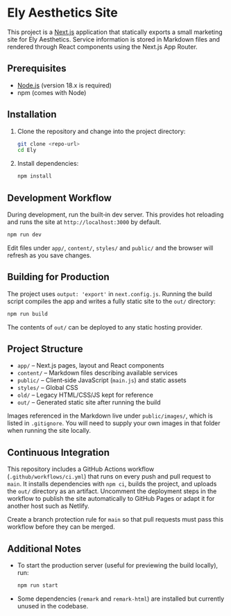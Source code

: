 # Ely Aesthetics Site

This project is a [Next.js](https://nextjs.org/) application that statically exports a small marketing site for Ely Aesthetics. Service information is stored in Markdown files and rendered through React components using the Next.js App Router.

## Prerequisites

- [Node.js](https://nodejs.org/) (version 18.x is required)
- npm (comes with Node)

## Installation

1. Clone the repository and change into the project directory:

   ```bash
   git clone <repo-url>
   cd Ely
   ```

2. Install dependencies:

   ```bash
   npm install
   ```

## Development Workflow

During development, run the built‑in dev server. This provides hot reloading and runs the site at `http://localhost:3000` by default.

```bash
npm run dev
```

Edit files under `app/`, `content/`, `styles/` and `public/` and the browser will refresh as you save changes.

## Building for Production

The project uses `output: 'export'` in `next.config.js`. Running the build script compiles the app and writes a fully static site to the `out/` directory:

```bash
npm run build
```

The contents of `out/` can be deployed to any static hosting provider.

## Project Structure

- `app/` – Next.js pages, layout and React components
- `content/` – Markdown files describing available services
- `public/` – Client‑side JavaScript (`main.js`) and static assets
- `styles/` – Global CSS
- `old/` – Legacy HTML/CSS/JS kept for reference
- `out/` – Generated static site after running the build

Images referenced in the Markdown live under `public/images/`, which is listed in `.gitignore`. You will need to supply your own images in that folder when running the site locally.

## Continuous Integration

This repository includes a GitHub Actions workflow (`.github/workflows/ci.yml`) that runs on every push and pull request to `main`. It installs dependencies with `npm ci`, builds the project, and uploads the `out/` directory as an artifact. Uncomment the deployment steps in the workflow to publish the site automatically to GitHub Pages or adapt it for another host such as Netlify.

Create a branch protection rule for `main` so that pull requests must pass this workflow before they can be merged.

## Additional Notes

- To start the production server (useful for previewing the build locally), run:

  ```bash
  npm run start
  ```
- Some dependencies (`remark` and `remark-html`) are installed but currently unused in the codebase.

